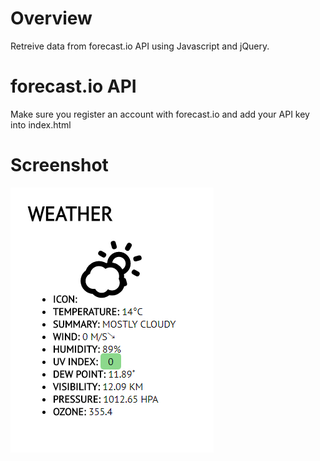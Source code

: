 
# Overview
Retreive data from forecast.io API using Javascript and jQuery.

# forecast.io API
Make sure you register an account with forecast.io and add your API key into index.html

# Screenshot
![Weather](https://raw.githubusercontent.com/BroadcastEngineer/forecast.io-API-jQuery/master/weather.png)
